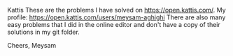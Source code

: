 Kattis
These are the problems I have solved on https://open.kattis.com/. My profile: https://open.kattis.com/users/meysam-aghighi There are also many easy problems that I did in the online editor and don't have a copy of their solutions in my git folder.

Cheers, Meysam
